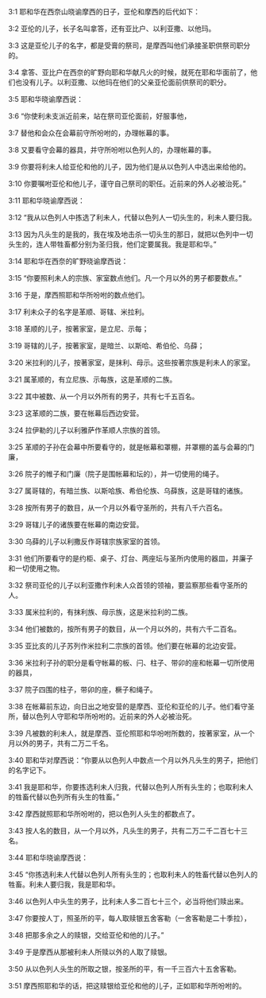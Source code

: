 <a id="1"></a>3:1  耶和华在西奈山晓谕摩西的日子，亚伦和摩西的后代如下：  

<a id="2"></a>3:2  亚伦的儿子，长子名叫拿答，还有亚比户、以利亚撒、以他玛。  

<a id="3"></a>3:3  这是亚伦儿子的名字，都是受膏的祭司，是摩西叫他们承接圣职供祭司职分的。  

<a id="4"></a>3:4  拿答、亚比户在西奈的旷野向耶和华献凡火的时候，就死在耶和华面前了，他们也没有儿子。以利亚撒、以他玛在他们的父亲亚伦面前供祭司的职分。  

<a id="5"></a>3:5  耶和华晓谕摩西说：  

<a id="6"></a>3:6  “你使利未支派近前来，站在祭司亚伦面前，好服事他，  

<a id="7"></a>3:7  替他和会众在会幕前守所吩咐的，办理帐幕的事。  

<a id="8"></a>3:8  又要看守会幕的器具，并守所吩咐以色列人的，办理帐幕的事。  

<a id="9"></a>3:9  你要将利未人给亚伦和他的儿子，因为他们是从以色列人中选出来给他的。  

<a id="10"></a>3:10  你要嘱咐亚伦和他儿子，谨守自己祭司的职任。近前来的外人必被治死。”  

<a id="11"></a>3:11  耶和华晓谕摩西说：  

<a id="12"></a>3:12  “我从以色列人中拣选了利未人，代替以色列人一切头生的，利未人要归我。  

<a id="13"></a>3:13  因为凡头生的是我的，我在埃及地击杀一切头生的那日，就把以色列中一切头生的，连人带牲畜都分别为圣归我，他们定要属我。我是耶和华。”  

<a id="14"></a>3:14  耶和华在西奈的旷野晓谕摩西说：　　  

<a id="15"></a>3:15  “你要照利未人的宗族、家室数点他们。凡一个月以外的男子都要数点。”  

<a id="16"></a>3:16  于是，摩西照耶和华所吩咐的数点他们。  

<a id="17"></a>3:17  利未众子的名字是革顺、哥辖、米拉利。  

<a id="18"></a>3:18  革顺的儿子，按著家室，是立尼、示每；  

<a id="19"></a>3:19  哥辖的儿子，按著家室，是暗兰、以斯哈、希伯伦、乌薛；  

<a id="20"></a>3:20  米拉利的儿子，按著家室，是抹利、母示。这些按著宗族是利未人的家室。  

<a id="21"></a>3:21  属革顺的，有立尼族、示每族，这是革顺的二族。  

<a id="22"></a>3:22  其中被数、从一个月以外所有的男子，共有七千五百名。  

<a id="23"></a>3:23  这革顺的二族，要在帐幕后西边安营。  

<a id="24"></a>3:24  拉伊勒的儿子以利雅萨作革顺人宗族的首领。  

<a id="25"></a>3:25  革顺的子孙在会幕中所要看守的，就是帐幕和罩棚，并罩棚的盖与会幕的门廉，  

<a id="26"></a>3:26  院子的帷子和门廉（院子是围帐幕和坛的），并一切使用的绳子。  

<a id="27"></a>3:27  属哥辖的，有暗兰族、以斯哈族、希伯伦族、乌薛族，这是哥辖的诸族。  

<a id="28"></a>3:28  按所有男子的数目，从一个月以外看守圣所的，共有八千六百名。  

<a id="29"></a>3:29  哥辖儿子的诸族要在帐幕的南边安营。　  

<a id="30"></a>3:30  乌薛的儿子以利撒反作哥辖宗族家室的首领。  

<a id="31"></a>3:31  他们所要看守的是约柜、桌子、灯台、两座坛与圣所内使用的器皿，并廉子和一切使用之物。  

<a id="32"></a>3:32  祭司亚伦的儿子以利亚撒作利未人众首领的领袖，要监察那些看守圣所的人。  

<a id="33"></a>3:33  属米拉利的，有抹利族、母示族，这是米拉利的二族。　  

<a id="34"></a>3:34  他们被数的，按所有男子的数目，从一个月以外的，共有六千二百名。  

<a id="35"></a>3:35  亚比亥的儿子苏列作米拉利二宗族的首领。他们要在帐幕的北边安营。  

<a id="36"></a>3:36  米拉利子孙的职分是看守帐幕的板、闩、柱子、带卯的座和帐幕一切所使用的器具，  

<a id="37"></a>3:37  院子四围的柱子，带卯的座，橛子和绳子。  

<a id="38"></a>3:38  在帐幕前东边，向日出之地安营的是摩西、亚伦和亚伦的儿子。他们看守圣所，替以色列人守耶和华所吩咐的。近前来的外人必被治死。  

<a id="39"></a>3:39  凡被数的利未人，就是摩西、亚伦照耶和华吩咐所数的，按著家室，从一个月以外的男子，共有二万二千名。  

<a id="40"></a>3:40  耶和华对摩西说：“你要从以色列人中数点一个月以外凡头生的男子，把他们的名字记下。  

<a id="41"></a>3:41  我是耶和华，你要拣选利未人归我，代替以色列人所有头生的；也取利未人的牲畜代替以色列所有头生的牲畜。”  

<a id="42"></a>3:42  摩西就照耶和华所吩咐的，把以色列人头生的都数点了。  

<a id="43"></a>3:43  按人名的数目，从一个月以外，凡头生的男子，共有二万二千二百七十三名。  

<a id="44"></a>3:44  耶和华晓谕摩西说：  

<a id="45"></a>3:45  “你拣选利未人代替以色列人所有头生的；也取利未人的牲畜代替以色列人的牲畜。利未人要归我，我是耶和华。  

<a id="46"></a>3:46  以色列人中头生的男子，比利未人多二百七十三个，必当将他们赎出来。  

<a id="47"></a>3:47  你要按人丁，照圣所的平，每人取赎银五舍客勒（一舍客勒是二十季拉），  

<a id="48"></a>3:48  把那多余之人的赎银，交给亚伦和他的儿子。”  

<a id="49"></a>3:49  于是摩西从那被利未人所赎以外的人取了赎银。  

<a id="50"></a>3:50  从以色列人头生的所取之银，按圣所的平，有一千三百六十五舍客勒。  

<a id="51"></a>3:51  摩西照耶和华的话，把这赎银给亚伦和他的儿子，正如耶和华所吩咐的。  
